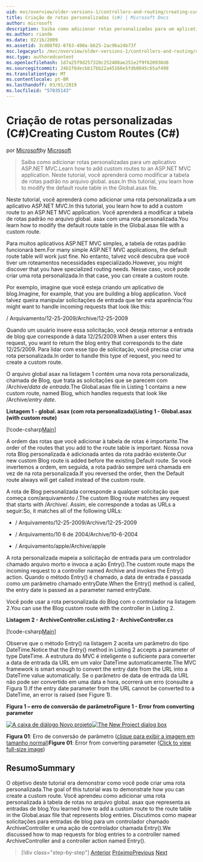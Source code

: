 ```yaml
---
uid: mvc/overview/older-versions-1/controllers-and-routing/creating-custom-routes-cs
title: Criação de rotas personalizadas (c#) | Microsoft Docs
author: microsoft
description: Saiba como adicionar rotas personalizadas para um aplicativo ASP.NET MVC. Neste tutorial, você aprenderá como modificar a tabela de rotas padrão no arquivo global. asax.
ms.author: riande
ms.date: 02/16/2009
ms.assetid: 3cd08f02-8763-490a-b625-2ac96a24b73f
msc.legacyurl: /mvc/overview/older-versions-1/controllers-and-routing/creating-custom-routes-cs
msc.type: authoredcontent
ms.openlocfilehash: 1d7a25f9d257320c252408ae251e2f9f620930d8
ms.sourcegitcommit: 24b1f6decbb17bb22a45166e5fdb0845c65af498
ms.translationtype: MT
ms.contentlocale: pt-BR
ms.lasthandoff: 03/01/2019
ms.locfileid: "57035143"
---
```

<a name="creating-custom-routes-c"></a><span data-ttu-id="99fb6-104">Criação de rotas personalizadas (C#)</span><span class="sxs-lookup"><span data-stu-id="99fb6-104">Creating Custom Routes (C#)</span></span>
====================
<span data-ttu-id="99fb6-105">por [Microsoft](https://github.com/microsoft)</span><span class="sxs-lookup"><span data-stu-id="99fb6-105">by [Microsoft](https://github.com/microsoft)</span></span>

> <span data-ttu-id="99fb6-106">Saiba como adicionar rotas personalizadas para um aplicativo ASP.NET MVC.</span><span class="sxs-lookup"><span data-stu-id="99fb6-106">Learn how to add custom routes to an ASP.NET MVC application.</span></span> <span data-ttu-id="99fb6-107">Neste tutorial, você aprenderá como modificar a tabela de rotas padrão no arquivo global. asax.</span><span class="sxs-lookup"><span data-stu-id="99fb6-107">In this tutorial, you learn how to modify the default route table in the Global.asax file.</span></span>


<span data-ttu-id="99fb6-108">Neste tutorial, você aprenderá como adicionar uma rota personalizada a um aplicativo ASP.NET MVC.</span><span class="sxs-lookup"><span data-stu-id="99fb6-108">In this tutorial, you learn how to add a custom route to an ASP.NET MVC application.</span></span> <span data-ttu-id="99fb6-109">Você aprenderá a modificar a tabela de rotas padrão no arquivo global. asax com uma rota personalizada.</span><span class="sxs-lookup"><span data-stu-id="99fb6-109">You learn how to modify the default route table in the Global.asax file with a custom route.</span></span>

<span data-ttu-id="99fb6-110">Para muitos aplicativos ASP.NET MVC simples, a tabela de rotas padrão funcionará bem.</span><span class="sxs-lookup"><span data-stu-id="99fb6-110">For many simple ASP.NET MVC applications, the default route table will work just fine.</span></span> <span data-ttu-id="99fb6-111">No entanto, talvez você descubra que você tiver um roteamentos necessidades especializado.</span><span class="sxs-lookup"><span data-stu-id="99fb6-111">However, you might discover that you have specialized routing needs.</span></span> <span data-ttu-id="99fb6-112">Nesse caso, você pode criar uma rota personalizada.</span><span class="sxs-lookup"><span data-stu-id="99fb6-112">In that case, you can create a custom route.</span></span>

<span data-ttu-id="99fb6-113">Por exemplo, imagine que você esteja criando um aplicativo de blog.</span><span class="sxs-lookup"><span data-stu-id="99fb6-113">Imagine, for example, that you are building a blog application.</span></span> <span data-ttu-id="99fb6-114">Você talvez queira manipular solicitações de entrada que ter esta aparência:</span><span class="sxs-lookup"><span data-stu-id="99fb6-114">You might want to handle incoming requests that look like this:</span></span>

<span data-ttu-id="99fb6-115">/ Arquivamento/12-25-2009</span><span class="sxs-lookup"><span data-stu-id="99fb6-115">/Archive/12-25-2009</span></span>

<span data-ttu-id="99fb6-116">Quando um usuário insere essa solicitação, você deseja retornar a entrada de blog que corresponde à data 12/25/2009.</span><span class="sxs-lookup"><span data-stu-id="99fb6-116">When a user enters this request, you want to return the blog entry that corresponds to the date 12/25/2009.</span></span> <span data-ttu-id="99fb6-117">Para lidar com esse tipo de solicitação, você precisa criar uma rota personalizada.</span><span class="sxs-lookup"><span data-stu-id="99fb6-117">In order to handle this type of request, you need to create a custom route.</span></span>

<span data-ttu-id="99fb6-118">O arquivo global asax na listagem 1 contém uma nova rota personalizada, chamada de Blog, que trata as solicitações que se parecem com /Archive/*data de entrada*.</span><span class="sxs-lookup"><span data-stu-id="99fb6-118">The Global.asax file in Listing 1 contains a new custom route, named Blog, which handles requests that look like /Archive/*entry date*.</span></span>

<span data-ttu-id="99fb6-119">**Listagem 1 - global. asax (com rota personalizada)**</span><span class="sxs-lookup"><span data-stu-id="99fb6-119">**Listing 1 - Global.asax (with custom route)**</span></span>

[!code-csharp[Main](creating-custom-routes-cs/samples/sample1.cs)]

<span data-ttu-id="99fb6-120">A ordem das rotas que você adicionar à tabela de rotas é importante.</span><span class="sxs-lookup"><span data-stu-id="99fb6-120">The order of the routes that you add to the route table is important.</span></span> <span data-ttu-id="99fb6-121">Nossa nova rota Blog personalizada é adicionada antes da rota padrão existente.</span><span class="sxs-lookup"><span data-stu-id="99fb6-121">Our new custom Blog route is added before the existing Default route.</span></span> <span data-ttu-id="99fb6-122">Se você invertemos a ordem, em seguida, a rota padrão sempre será chamada em vez de na rota personalizada.</span><span class="sxs-lookup"><span data-stu-id="99fb6-122">If you reversed the order, then the Default route always will get called instead of the custom route.</span></span>

<span data-ttu-id="99fb6-123">A rota de Blog personalizada corresponde a qualquer solicitação que começa com/arquivamento /.</span><span class="sxs-lookup"><span data-stu-id="99fb6-123">The custom Blog route matches any request that starts with /Archive/.</span></span> <span data-ttu-id="99fb6-124">Assim, ele corresponde a todas as URLs a seguir:</span><span class="sxs-lookup"><span data-stu-id="99fb6-124">So, it matches all of the following URLs:</span></span>

- <span data-ttu-id="99fb6-125">/ Arquivamento/12-25-2009</span><span class="sxs-lookup"><span data-stu-id="99fb6-125">/Archive/12-25-2009</span></span>

- <span data-ttu-id="99fb6-126">/ Arquivamento/10 6 de 2004</span><span class="sxs-lookup"><span data-stu-id="99fb6-126">/Archive/10-6-2004</span></span>

- <span data-ttu-id="99fb6-127">/ Arquivamento/apple</span><span class="sxs-lookup"><span data-stu-id="99fb6-127">/Archive/apple</span></span>

<span data-ttu-id="99fb6-128">A rota personalizada mapeia a solicitação de entrada para um controlador chamado arquivo morto e invoca a ação Entry().</span><span class="sxs-lookup"><span data-stu-id="99fb6-128">The custom route maps the incoming request to a controller named Archive and invokes the Entry() action.</span></span> <span data-ttu-id="99fb6-129">Quando o método Entry() é chamado, a data de entrada é passada como um parâmetro chamado entryDate.</span><span class="sxs-lookup"><span data-stu-id="99fb6-129">When the Entry() method is called, the entry date is passed as a parameter named entryDate.</span></span>

<span data-ttu-id="99fb6-130">Você pode usar a rota personalizada do Blog com o controlador na listagem 2.</span><span class="sxs-lookup"><span data-stu-id="99fb6-130">You can use the Blog custom route with the controller in Listing 2.</span></span>

<span data-ttu-id="99fb6-131">**Listagem 2 - ArchiveController.cs**</span><span class="sxs-lookup"><span data-stu-id="99fb6-131">**Listing 2 - ArchiveController.cs**</span></span>

[!code-csharp[Main](creating-custom-routes-cs/samples/sample2.cs)]

<span data-ttu-id="99fb6-132">Observe que o método Entry() na listagem 2 aceita um parâmetro do tipo DateTime.</span><span class="sxs-lookup"><span data-stu-id="99fb6-132">Notice that the Entry() method in Listing 2 accepts a parameter of type DateTime.</span></span> <span data-ttu-id="99fb6-133">A estrutura do MVC é inteligente o suficiente para converter a data de entrada da URL em um valor DateTime automaticamente.</span><span class="sxs-lookup"><span data-stu-id="99fb6-133">The MVC framework is smart enough to convert the entry date from the URL into a DateTime value automatically.</span></span> <span data-ttu-id="99fb6-134">Se o parâmetro de data de entrada da URL não pode ser convertido em uma data e hora, ocorrerá um erro (consulte a Figura 1).</span><span class="sxs-lookup"><span data-stu-id="99fb6-134">If the entry date parameter from the URL cannot be converted to a DateTime, an error is raised (see Figure 1).</span></span>

<span data-ttu-id="99fb6-135">**Figura 1 – erro de conversão de parâmetro**</span><span class="sxs-lookup"><span data-stu-id="99fb6-135">**Figure 1 - Error from converting parameter**</span></span>


<span data-ttu-id="99fb6-136">[![A caixa de diálogo Novo projeto](creating-custom-routes-cs/_static/image1.jpg)](creating-custom-routes-cs/_static/image1.png)</span><span class="sxs-lookup"><span data-stu-id="99fb6-136">[![The New Project dialog box](creating-custom-routes-cs/_static/image1.jpg)](creating-custom-routes-cs/_static/image1.png)</span></span>

<span data-ttu-id="99fb6-137">**Figura 01**: Erro de conversão de parâmetro ([clique para exibir a imagem em tamanho normal](creating-custom-routes-cs/_static/image2.png))</span><span class="sxs-lookup"><span data-stu-id="99fb6-137">**Figure 01**: Error from converting parameter ([Click to view full-size image](creating-custom-routes-cs/_static/image2.png))</span></span>


## <a name="summary"></a><span data-ttu-id="99fb6-138">Resumo</span><span class="sxs-lookup"><span data-stu-id="99fb6-138">Summary</span></span>

<span data-ttu-id="99fb6-139">O objetivo deste tutorial era demonstrar como você pode criar uma rota personalizada.</span><span class="sxs-lookup"><span data-stu-id="99fb6-139">The goal of this tutorial was to demonstrate how you can create a custom route.</span></span> <span data-ttu-id="99fb6-140">Você aprendeu como adicionar uma rota personalizada à tabela de rotas no arquivo global. asax que representa as entradas de blog.</span><span class="sxs-lookup"><span data-stu-id="99fb6-140">You learned how to add a custom route to the route table in the Global.asax file that represents blog entries.</span></span> <span data-ttu-id="99fb6-141">Discutimos como mapear solicitações para entradas de blog para um controlador chamado ArchiveController e uma ação de controlador chamada Entry().</span><span class="sxs-lookup"><span data-stu-id="99fb6-141">We discussed how to map requests for blog entries to a controller named ArchiveController and a controller action named Entry().</span></span>

> [!div class="step-by-step"]
> <span data-ttu-id="99fb6-142">[Anterior](aspnet-mvc-controllers-overview-cs.md)
> [Próximo](creating-a-route-constraint-cs.md)</span><span class="sxs-lookup"><span data-stu-id="99fb6-142">[Previous](aspnet-mvc-controllers-overview-cs.md)
[Next](creating-a-route-constraint-cs.md)</span></span>
